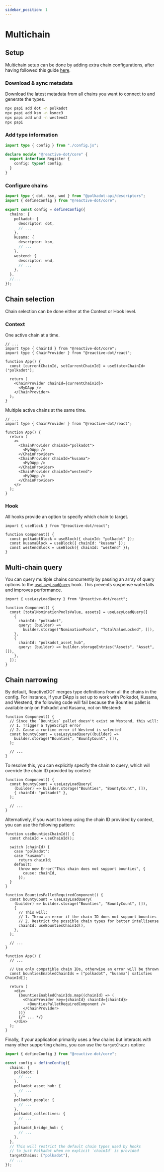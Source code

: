 ```yaml
---
sidebar_position: 1
---
```


# Multichain

## Setup

Multichain setup can be done by adding extra chain configurations, after having followed this guide [here](../getting-started/setup.mdx).

### Download & sync metadata

Download the latest metadata from all chains you want to connect to and generate the types.

```sh
npx papi add dot -n polkadot
npx papi add ksm -n ksmcc3
npx papi add wnd -n westend2
npx papi
```

### Add type information

```ts title="reactive-dot.d.ts"
import type { config } from "./config.js";

declare module "@reactive-dot/core" {
  export interface Register {
    config: typeof config;
  }
}
```

### Configure chains

```ts title="config.ts"
import type { dot, ksm, wnd } from "@polkadot-api/descriptors";
import { defineConfig } from "@reactive-dot/core";

export const config = defineConfig({
  chains: {
    polkadot: {
      descriptor: dot,
      // ...
    },
    kusama: {
      descriptor: ksm,
      // ...
    },
    westend: {
      descriptor: wnd,
      // ...
    },
  },
  //...
});
```

## Chain selection

Chain selection can be done either at the Context or Hook level.

### Context

One active chain at a time.

```tsx
// ...
import type { ChainId } from "@reactive-dot/core";
import type { ChainProvider } from "@reactive-dot/react";

function App() {
  const [currentChainId, setCurrentChainId] = useState<ChainId>("polkadot");

  return (
    <ChainProvider chainId={currentChainId}>
      <MyDApp />
    </ChainProvider>
  );
}
```

Multiple active chains at the same time.

```tsx
// ...
import type { ChainProvider } from "@reactive-dot/react";

function App() {
  return (
    <>
      <ChainProvider chainId="polkadot">
        <MyDApp />
      </ChainProvider>
      <ChainProvider chainId="kusama">
        <MyDApp />
      </ChainProvider>
      <ChainProvider chainId="westend">
        <MyDApp />
      </ChainProvider>
    </>
  );
}
```

### Hook

All hooks provide an option to specify which chain to target.

```tsx
import { useBlock } from "@reactive-dot/react";

function Component() {
  const polkadotBlock = useBlock({ chainId: "polkadot" });
  const kusamaBlock = useBlock({ chainId: "kusama" });
  const westendBlock = useBlock({ chainId: "westend" });
}
```

## Multi-chain query

You can query multiple chains concurrently by passing an array of query options to the [`useLazyLoadQuery`](/api/react/function/useLazyLoadQuery) hook. This prevents suspense waterfalls and improves performance.

```tsx
import { useLazyLoadQuery } from "@reactive-dot/react";

function Component() {
  const [totalNominationPoolsValue, assets] = useLazyLoadQuery([
    {
      chainId: "polkadot",
      query: (builder) =>
        builder.storage("NominationPools", "TotalValueLocked", []),
    },
    {
      chainId: "polkadot_asset_hub",
      query: (builder) => builder.storageEntries("Assets", "Asset", []),
    },
  ]);
}
```

## Chain narrowing

By default, ReactiveDOT merges type definitions from all the chains in the config. For instance, if your DApp is set up to work with Polkadot, Kusama, and Westend, the following code will fail because the Bounties pallet is available only on Polkadot and Kusama, not on Westend:

```tsx
function Component() {
  // Since the `Bounties` pallet doesn't exist on Westend, this will:
  // 1. Trigger a TypeScript error
  // 2. Cause a runtime error if Westend is selected
  const bountyCount = useLazyLoadQuery((builder) =>
    builder.storage("Bounties", "BountyCount", []),
  );

  // ...
}
```

To resolve this, you can explicitly specify the chain to query, which will override the chain ID provided by context:

```tsx
function Component() {
  const bountyCount = useLazyLoadQuery(
    (builder) => builder.storage("Bounties", "BountyCount", []),
    { chainId: "polkadot" },
  );

  // ...
}
```

Alternatively, if you want to keep using the chain ID provided by context, you can use the following pattern:

```tsx
function useBountiesChainId() {
  const chainId = useChainId();

  switch (chainId) {
    case "polkadot":
    case "kusama":
      return chainId;
    default:
      throw new Error("This chain does not support bounties", {
        cause: chainId,
      });
  }
}

function BountiesPalletRequiredComponent() {
  const bountyCount = useLazyLoadQuery(
    (builder) => builder.storage("Bounties", "BountyCount", []),
    {
      // This will:
      // 1. Throw an error if the chain ID does not support bounties
      // 2. Restrict the possible chain types for better intellisense
      chainId: useBountiesChainId(),
    },
  );

  // ...
}

function App() {
  // ...

  // Use only compatible chain IDs, otherwise an error will be thrown
  const bountiesEnabledChainIds = ["polkadot", "kusama"] satisfies ChainId[];

  return (
    <div>
      {bountiesEnabledChainIds.map((chainId) => (
        <ChainProvider key={chainId} chainId={chainId}>
          <BountiesPalletRequiredComponent />
        </ChainProvider>
      ))}
      {/* ... */}
    </div>
  );
}
```

Finally, if your application primarily uses a few chains but interacts with many other supporting chains, you can use the `targetChains` option:

```ts
import { defineConfig } from "@reactive-dot/core";

const config = defineConfig({
  chains: {
    polkadot: {
      // ...
    },
    polkadot_asset_hub: {
      // ...
    },
    polkadot_people: {
      // ...
    },
    polkadot_collectives: {
      // ...
    },
    polkadot_bridge_hub: {
      // ...
    },
  },
  // This will restrict the default chain types used by hooks
  // to just Polkadot when no explicit `chainId` is provided
  targetChains: ["polkadot"],
  // ...
});
```
